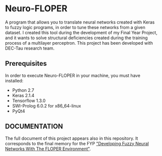 # Neuro-FLOPER
A program that allows you to translate neural networks created with Keras to fuzzy logic programs, in order to tune these networks from a given dataset. I created this tool during the development of my Final Year Project, and it wants to solve structural deficiencies created during the training process of a multilayer perceptron. This project has been developed with DEC-Tau research team.
## Prerequisites
In order to execute Neuro-FLOPER in your machine, you must have installed:
* Python 2.7
* Keras 2.1.4
* Tensorflow 1.3.0
* SWI-Prolog 6.0.2 for x86_64-linux
* PyQt4

## DOCUMENTATION
The full document of this project appears also in this repository. It corresponds to the final memory for the FYP <a href="https://github.com/Xachap/Neuro-FLOPER/blob/master/Developing%20Fuzzy%20Neural%20Networks%20With%20The%20FLOPER%20Environment.pdf">"Developing Fuzzy Neural Networks With The FLOPER Environment"</a>.
